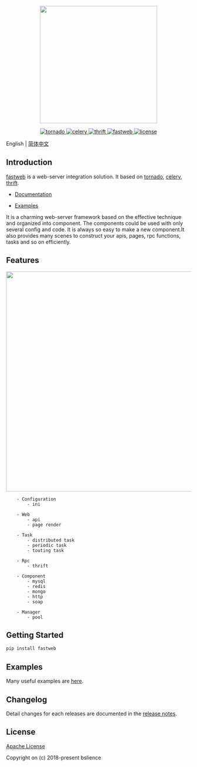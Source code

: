 <p align="center">
  <img width="320" src="/assets/logo/logo.png">
</p>

<p align="center">
    <a href="https://github.com/tornadoweb/tornado">
        <img src="https://img.shields.io/badge/tornado-5.0.2-brightgreen.svg" alt="tornado">
    </a>
    <a href="https://github.com/celery/celery">
        <img src="https://img.shields.io/badge/celery-4.2.0-brightgreen.svg" alt="celery">
    </a>
    <a href="https://github.com/apache/thrift">
        <img src="https://img.shields.io/badge/thrifit-0.11.0-brightgreen.svg" alt="thrift">
    </a>
    <a href="https://github.com/BSlience/fastweb">
        <img src="https://travis-ci.org/BSlience/fastweb.svg?branch=master" alt="fastweb">
    </a>
    <a href="LICENSE">
        <img src="https://img.shields.io/badge/Apache%202-license-blue.svg" alt="license">
    </a>

</p>

English | [简体中文](./README.zh-CN.md)

## Introduction

[fastweb](https://github.com/BSlience/fastweb) is a web-server integration solution. It based on [tornado](https://github.com/tornadoweb/tornado), [celery](https://github.com/celery/celery), [thrift](https://github.com/apache/thrift).

- [Documentation]()

- [Examples](examples/)

It is a charming web-server framework based on the effective technique and organized into component. The components could be used with only several config and code. It is always so easy to make a new component.It also provides many scenes to construct your apis, pages, rpc functions, tasks and so on efficiently.

## Features

<p align="center">
  <img width="600" src="/assets/features/features.png">
</p>

```
    - Configuration
        - ini

    - Web
        - api
        - page render

    - Task
        - distributed task
        - periodic task
        - touting task

    - Rpc
        - thrift

    - Component
        - mysql
        - redis
        - mongo
        - http
        - soap

    - Manager
        - pool
```

## Getting Started

```bash
pip install fastweb
```

## Examples

Many useful examples are [here](examples/).

## Changelog

Detail changes for each releases are documented in the [release notes](CHANGELOG.md).

## License

[Apache License](LICENSE.md)

Copyright on (c) 2018-present bslience
